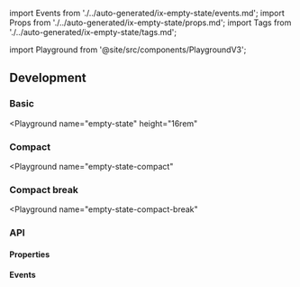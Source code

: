 import Events from './../auto-generated/ix-empty-state/events.md';
import Props from './../auto-generated/ix-empty-state/props.md';
import Tags from './../auto-generated/ix-empty-state/tags.md';

import Playground from '@site/src/components/PlaygroundV3';

## Development

<Tags />

### Basic

<Playground
name="empty-state"
height="16rem"
>
</Playground>

### Compact

<Playground
name="empty-state-compact"
>
</Playground>

### Compact break

<Playground
name="empty-state-compact-break"
>
</Playground>

### API

#### Properties

<Props />

#### Events

<Events />
